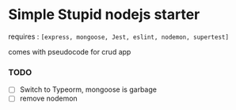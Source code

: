 # Simple Stupid nodejs starter

requires : `[express, mongoose, Jest, eslint, nodemon, supertest]`

comes with pseudocode for crud app

### TODO

- [ ] Switch to Typeorm, mongoose is garbage
- [ ] remove nodemon